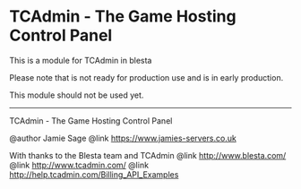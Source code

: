 # TCAdmin - The Game Hosting Control Panel

This is a module for TCAdmin in blesta

Please note that is not ready for production use and is in early production.

This module should not be used yet.

-----------------------------------------------------------------------------------

TCAdmin - The Game Hosting Control Panel

@author Jamie Sage
@link https://www.jamies-servers.co.uk

With thanks to the Blesta team and TCAdmin
@link http://www.blesta.com/
@link http://www.tcadmin.com/
@link http://help.tcadmin.com/Billing_API_Examples

